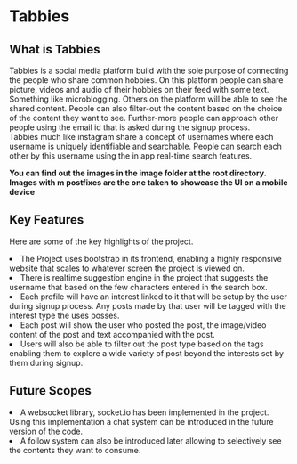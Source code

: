 # Tabbies
## What is Tabbies
Tabbies is a social media platform build with the sole purpose of connecting the people who share common hobbies. On this platform people can share picture, videos and audio of their hobbies on their feed with some text. Something like microblogging. Others on the platform will be able to see the shared content. People can also filter-out the content based on the choice of the content they want to see. Further-more people can approach other people using the email id that is asked during the signup process.<br>
Tabbies much like instagram share a concept of usernames where each username is uniquely identifiable and searchable. People can search each other by this username using the in app real-time search features.

**You can find out the images in the image folder at the root directory. Images with m postfixes are the one taken to showcase the UI on a mobile device**

## Key Features
Here are some of the key highlights of the project.
<li> The Project uses bootstrap in its frontend, enabling a highly responsive website that scales to whatever screen the project is viewed on.
<li> There is realtime suggestion engine in the project that suggests the username that based on the few characters entered in the search box.
<li> Each profile will have an interest linked to it that will be setup by the user during signup process. Any posts made by that user will be tagged with the interest type the uses posses.
<li> Each post will show the user who posted the post, the image/video content of the post and text accompanied with the post.
<li> Users will also be able to filter out the post type based on the tags enabling them to explore a wide variety of post beyond the interests set by them during signup. 

## Future Scopes
<li> A websocket library, socket.io has been implemented in the project. Using this implementation a chat system can be introduced in the future version of the code.
<li> A follow system can also be introduced later allowing to selectively see the contents they want to consume.